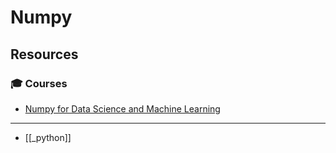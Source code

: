 # Numpy

## Resources

### 🎓 Courses

- [Numpy for Data Science and Machine Learning](https://www.udemy.com/course/numpy-for-data-science-and-machine-learning/?couponCode=691BF7C42229C59E8E94)

---

- [[_python]]
